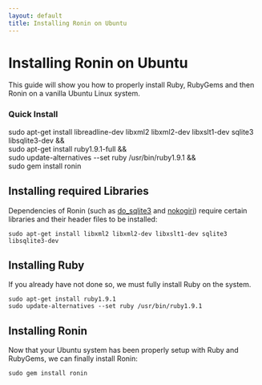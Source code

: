 ```yaml
---
layout: default
title: Installing Ronin on Ubuntu
---
```


# Installing Ronin on Ubuntu

This guide will show you how to properly install Ruby, RubyGems and then
Ronin on a vanilla Ubuntu Linux system.

### Quick Install

sudo apt-get install libreadline-dev libxml2 libxml2-dev libxslt1-dev sqlite3 libsqlite3-dev && \
sudo apt-get install ruby1.9.1-full && \
sudo update-alternatives --set ruby /usr/bin/ruby1.9.1 && \
sudo gem install ronin

## Installing required Libraries

Dependencies of Ronin (such as [do_sqlite3](http://rubygems.org/gems/do_sqlite3) and
[nokogiri](http://rubygems.org/gems/nokogiri)) require certain libraries and
their header files to be installed:

    sudo apt-get install libxml2 libxml2-dev libxslt1-dev sqlite3 libsqlite3-dev

## Installing Ruby

If you already have not done so, we must fully install Ruby on the system.

    sudo apt-get install ruby1.9.1
    sudo update-alternatives --set ruby /usr/bin/ruby1.9.1

## Installing Ronin

Now that your Ubuntu system has been properly setup with Ruby and RubyGems,
we can finally install Ronin:

    sudo gem install ronin

